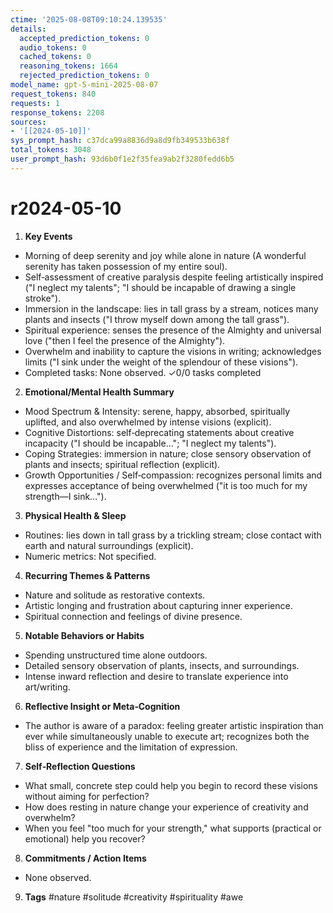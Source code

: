 ```yaml
---
ctime: '2025-08-08T09:10:24.139535'
details:
  accepted_prediction_tokens: 0
  audio_tokens: 0
  cached_tokens: 0
  reasoning_tokens: 1664
  rejected_prediction_tokens: 0
model_name: gpt-5-mini-2025-08-07
request_tokens: 840
requests: 1
response_tokens: 2208
sources:
- '[[2024-05-10]]'
sys_prompt_hash: c37dca99a8836d9a8d9fb349533b638f
total_tokens: 3048
user_prompt_hash: 93d6b0f1e2f35fea9ab2f3280fedd6b5
---
```

# r2024-05-10

1. **Key Events**
- Morning of deep serenity and joy while alone in nature (A wonderful serenity has taken possession of my entire soul).
- Self‑assessment of creative paralysis despite feeling artistically inspired ("I neglect my talents"; "I should be incapable of drawing a single stroke").
- Immersion in the landscape: lies in tall grass by a stream, notices many plants and insects ("I throw myself down among the tall grass").
- Spiritual experience: senses the presence of the Almighty and universal love ("then I feel the presence of the Almighty").
- Overwhelm and inability to capture the visions in writing; acknowledges limits ("I sink under the weight of the splendour of these visions").
- Completed tasks: None observed.
✓0/0 tasks completed

2. **Emotional/Mental Health Summary**
- Mood Spectrum & Intensity: serene, happy, absorbed, spiritually uplifted, and also overwhelmed by intense visions (explicit).
- Cognitive Distortions: self‑deprecating statements about creative incapacity ("I should be incapable…"; "I neglect my talents").
- Coping Strategies: immersion in nature; close sensory observation of plants and insects; spiritual reflection (explicit).
- Growth Opportunities / Self‑compassion: recognizes personal limits and expresses acceptance of being overwhelmed ("it is too much for my strength—I sink…").

3. **Physical Health & Sleep**
- Routines: lies down in tall grass by a trickling stream; close contact with earth and natural surroundings (explicit).
- Numeric metrics: Not specified.

4. **Recurring Themes & Patterns**
- Nature and solitude as restorative contexts.
- Artistic longing and frustration about capturing inner experience.
- Spiritual connection and feelings of divine presence.

5. **Notable Behaviors or Habits**
- Spending unstructured time alone outdoors.
- Detailed sensory observation of plants, insects, and surroundings.
- Intense inward reflection and desire to translate experience into art/writing.

6. **Reflective Insight or Meta‑Cognition**
- The author is aware of a paradox: feeling greater artistic inspiration than ever while simultaneously unable to execute art; recognizes both the bliss of experience and the limitation of expression.

7. **Self‑Reflection Questions**
- What small, concrete step could help you begin to record these visions without aiming for perfection?
- How does resting in nature change your experience of creativity and overwhelm?
- When you feel "too much for your strength," what supports (practical or emotional) help you recover?

8. **Commitments / Action Items**
- None observed.

9. **Tags**
#nature #solitude #creativity #spirituality #awe
